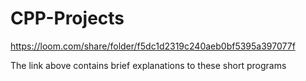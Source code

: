 # CPP-Projects

https://loom.com/share/folder/f5dc1d2319c240aeb0bf5395a397077f

The link above contains brief explanations to these short programs
